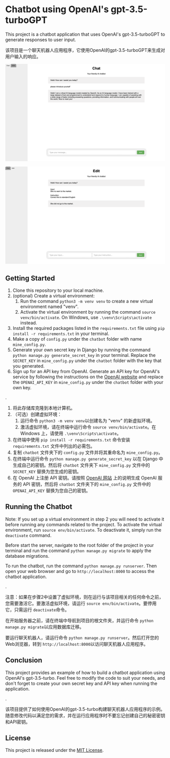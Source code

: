 # Chatbot using OpenAI's gpt-3.5-turboGPT

This project is a chatbot application that uses OpenAI's gpt-3.5-turboGPT to generate responses to user input.

该项目是一个聊天机器人应用程序，它使用OpenAI的gpt-3.5-turboGPT来生成对用户输入的响应。

![1680063729336](image/README/1680063729336.png)

![1680064177415](image/README/1680064177415.png)

## Getting Started

1. Clone this repository to your local machine.
2. (optional) Create a virtual environment:
   1. Run the command `python3 -m venv venv` to create a new virtual environment named "venv".
   2. Activate the virtual environment by running the command `source venv/bin/activate`. On Windows, use `.\venv\Scripts\activate` instead.
3. Install the required packages listed in the `requirements.txt` file using `pip install -r requirements.txt` in your terminal.
4. Make a copy of  `config.py` under the `chatbot` folder with name `mine_config.py`.
5. Generate your own secret key in Django by running the command `python manage.py generate_secret_key` in your terminal. Replace the `SECRET_KEY` in `mine_config.py` under the `chatbot` folder with the key that you generated.
6. Sign up for an API key from OpenAI. Generate an API key for OpenAI's service by following the instructions on the [OpenAI website](https://platform.openai.com/account/api-keys) and replace the `OPENAI_API_KEY` in `mine_config.py` under the `chatbot` folder with your own key.

.

1. 将此存储库克隆到本地计算机。
3. （可选）创建虚拟环境：
   1. 运行命令 `python3 -m venv venv`以创建名为 "venv" 的新虚拟环境。
   2. 激活虚拟环境，请在终端中运行命令 `source venv/bin/activate`。在 Windows 上，请使用 `.\venv\Scripts\activate`。
4. 在终端中使用 `pip install -r requirements.txt` 命令安装 `requirements.txt` 文件中列出的必需包。
5. 复制 `chatbot` 文件夹下的 `config.py` 文件并将其重命名为 `mine_config.py`。
6. 在终端中运行命令 `python manage.py generate_secret_key` 以在 Django 中生成自己的密钥。然后将 `chatbot` 文件夹下 `mine_config.py` 文件中的 `SECRET_KEY` 替换为您生成的密钥。
7. 在 OpenAI 上注册 API 密钥。请按照 [OpenAI 网站](https://platform.openai.com/account/api-keys) 上的说明生成 OpenAI 服务的 API 密钥，然后将 `chatbot` 文件夹下的 `mine_config.py` 文件中的 `OPENAI_API_KEY` 替换为您自己的密钥。

## Running the Chatbot

Note: If you set up a virtual environment in step 2 you will need to activate it before running any commands related to the project. To activate the virtual environment, run `source env/bin/activate`. To deactivate it, simply run the `deactivate` command.

Before start the server, navigate to the root folder of the project in your terminal and run the command `python manage.py migrate` to apply the database migrations.

To run the chatbot, run the command `python manage.py runserver`. Then open your web browser and go to `http://localhost:8000` to access the chatbot application.

.

注意：如果在步骤2中设置了虚拟环境，则在运行与该项目相关的任何命令之前，您需要激活它。要激活虚拟环境，请运行 `source env/bin/activate`。要停用它，只需运行 `deactivate`命令。

在开始服务器之前，请在终端中导航到项目的根文件夹，并运行命令 `python manage.py migrate`以应用数据库迁移。

要运行聊天机器人，请运行命令 `python manage.py runserver`。然后打开您的Web浏览器，转到 `http://localhost:8000`以访问聊天机器人应用程序。

## Conclusion

This project provides an example of how to build a chatbot application using OpenAI's gpt-3.5-turbo. Feel free to modify the code to suit your needs, and don't forget to create your own secret key and API key when running the application.

.

该项目提供了如何使用OpenAI的gpt-3.5-turbo构建聊天机器人应用程序的示例。随意修改代码以满足您的需求，并在运行应用程序时不要忘记创建自己的秘密密钥和API密钥。

## License

This project is released under the [MIT License](./LICENSE).
